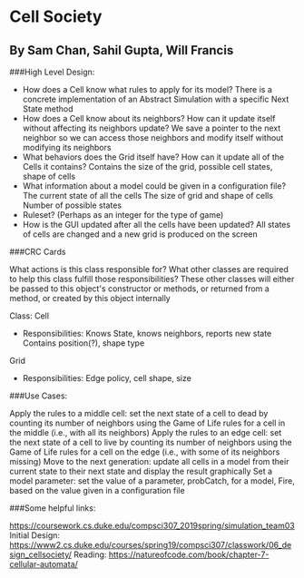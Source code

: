 # Cell Society 
## By Sam Chan, Sahil Gupta, Will Francis

###High Level Design:

- How does a Cell know what rules to apply for its model?
There is a concrete implementation of an Abstract Simulation with a specific Next State method 
- How does a Cell know about its neighbors? How can it update itself without affecting its neighbors update?
We save a pointer to the next neighbor so we can access those neighbors and modify itself without modifying its neighbors
- What behaviors does the Grid itself have? How can it update all of the Cells it contains?
Contains the size of the grid, possible cell states, shape of cells
- What information about a model could be given in a configuration file?
The current state of all the cells
The size of grid and shape of cells
Number of possible states
- Ruleset? (Perhaps as an integer for the type of game)
- How is the GUI updated after all the cells have been updated?
All states of cells are changed and a new grid is produced on the screen


###CRC Cards

What actions is this class responsible for?
What other classes are required to help this class fulfill those responsibilities?
These other classes will either be passed to this object's constructor or methods, or returned from a method, or created by this object internally


Class: Cell
- Responsibilities:
Knows State, 
knows neighbors, 
reports new state
Contains position(?), shape type

Grid
- Responsibilities:
Edge policy, cell shape, size


###Use Cases:

Apply the rules to a middle cell: set the next state of a cell to dead by counting its number of neighbors using the Game of Life rules for a cell in the middle (i.e., with all its neighbors)
Apply the rules to an edge cell: set the next state of a cell to live by counting its number of neighbors using the Game of Life rules for a cell on the edge (i.e., with some of its neighbors missing)
Move to the next generation: update all cells in a model from their current state to their next state and display the result graphically
Set a model parameter: set the value of a parameter, probCatch, for a model, Fire, based on the value given in a configuration file


###Some helpful links:

https://coursework.cs.duke.edu/compsci307_2019spring/simulation_team03
Initial Design:
https://www2.cs.duke.edu/courses/spring19/compsci307/classwork/06_design_cellsociety/
Reading:
https://natureofcode.com/book/chapter-7-cellular-automata/
